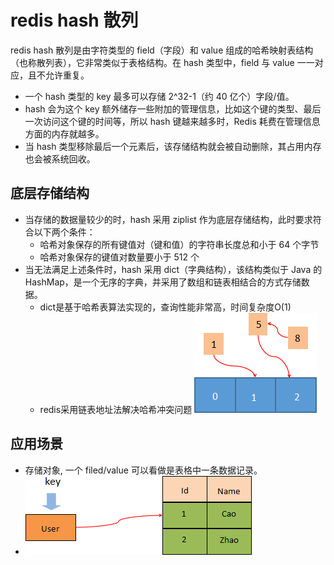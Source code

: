 # redis hash 散列

redis hash 散列是由字符类型的 field（字段）和 value 组成的哈希映射表结构（也称散列表），它非常类似于表格结构。在 hash 类型中，field 与 value 一一对应，且不允许重复。

- 一个 hash 类型的 key 最多可以存储 2^32-1（约 40 亿个）字段/值。
- hash 会为这个 key 额外储存一些附加的管理信息，比如这个键的类型、最后一次访问这个键的时间等，所以 hash 键越来越多时，Redis 耗费在管理信息方面的内存就越多。
- 当 hash 类型移除最后一个元素后，该存储结构就会被自动删除，其占用内存也会被系统回收。

## 底层存储结构

- 当存储的数据量较少的时，hash 采用 ziplist 作为底层存储结构，此时要求符合以下两个条件：
    * 哈希对象保存的所有键值对（键和值）的字符串长度总和小于 64 个字节
    * 哈希对象保存的键值对数量要小于 512 个
- 当无法满足上述条件时，hash 采用 dict（字典结构），该结构类似于 Java 的 HashMap，是一个无序的字典，并采用了数组和链表相结合的方式存储数据。
    * dict是基于哈希表算法实现的，查询性能非常高，时间复杂度O(1)
    * redis采用链表地址法解决哈希冲突问题 ![hash-dict-linked-list](img/hash-dict-linked-list.gif)

## 应用场景

- 存储对象, 一个 filed/value 可以看做是表格中一条数据记录。
- ![hash-table](img/hash-table.gif)